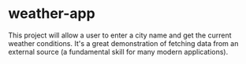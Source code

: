 # weather-app
This project will allow a user to enter a city name and get the current weather conditions. It's a great demonstration of fetching data from an external source (a fundamental skill for many modern applications).
